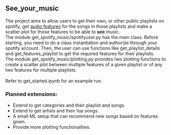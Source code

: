 ## See_your_music
The project aims to allow users to get their own, or other public playlists on spotify, get [audio features](https://developer.spotify.com/web-api/get-audio-features/ "List of features") for the songs in those playlists and make a scatter plot for those features to be able to **see** music. <br>
The module get_spotify_music/spotifyuser.py has the main class. Before starting, you need to do a class instantiation and authorize through your spotify account. Then, the user can use functions like get_playlist_details and get_features_playlist to get the required features for their playlists. <br>
The module get_spotify_music/plotting.py provides two plotting functions to create a scatter plot between multiple features of a given playlist or of any two features for multiple playlists. <br>
<br>
Refer to get_started.ipynb for an example run. 
### Planned extensions:
 - Extend to get categories and their playlist and songs.
 - Extend to get artists and their top songs.
 - A small ML setup that can recommend new songs based on features given.
 - Provide more plotting functionalities. 
